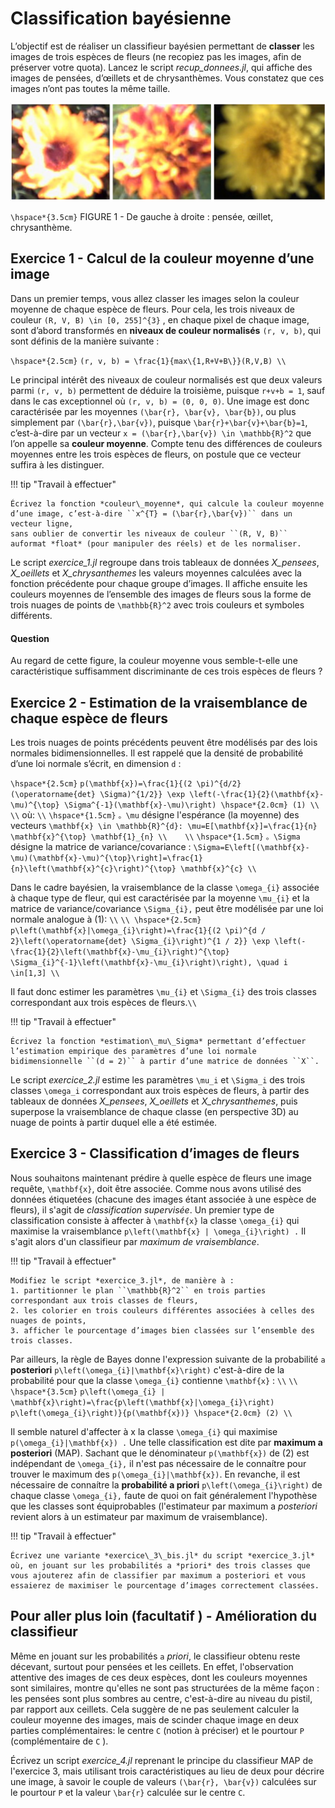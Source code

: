 # Classification bayésienne

L’objectif est de réaliser un classifieur bayésien permettant de **classer** les images de trois espèces de
fleurs (ne recopiez pas les images, afin de préserver votre quota). Lancez le script *recup_donnees.jl*,
qui affiche des images de pensées, d’œillets et de chrysanthèmes. Vous constatez que ces images n’ont
pas toutes la même taille.

![](assets/fleurs.png)

``\hspace*{3.5cm}`` FIGURE 1 - De gauche à droite : pensée, œillet, chrysanthème.


## Exercice 1 - Calcul de la couleur moyenne d’une image

Dans un premier temps, vous allez classer les images selon la couleur moyenne de chaque espèce de
fleurs.
Pour cela, les trois niveaux de couleur ``(R, V, B) \in [0, 255]^{3}`` , en chaque pixel de chaque image, sont
d’abord transformés en **niveaux de couleur normalisés** ``(r, v, b)``, qui sont définis de la manière
suivante :

``\hspace*{2.5cm}`` ``(r, v, b) = \frac{1}{max\{1,R+V+B\}}(R,V,B) \\``

Le principal intérêt des niveaux de couleur normalisés est que deux valeurs parmi ``(r, v, b)`` permettent de
déduire la troisième, puisque ``r+v+b = 1``, sauf dans le cas exceptionnel où ``(r, v, b) = (0, 0, 0)``. Une image
est donc caractérisée par les moyennes ``(\bar{r}, \bar{v}, \bar{b})``, ou plus simplement par ``(\bar{r},\bar{v})``, 
puisque ``\bar{r}+\bar{v}+\bar{b}=1``, c’est-à-dire par un vecteur ``x = (\bar{r},\bar{v}) \in \mathbb{R}^2`` que l’on 
appelle sa **couleur moyenne**. Compte tenu des différences de couleurs moyennes entre les trois espèces de fleurs, 
on postule que ce vecteur suffira à les distinguer.

!!! tip "Travail à effectuer"

    Écrivez la fonction *couleur\_moyenne*, qui calcule la couleur moyenne d’une image, c’est-à-dire ``x^{T} = (\bar{r},\bar{v})`` dans un vecteur ligne, 
    sans oublier de convertir les niveaux de couleur ``(R, V, B)`` auformat *float* (pour manipuler des réels) et de les normaliser.

Le script *exercice_1.jl* regroupe dans trois tableaux de données *X_pensees*, *X_oeillets* et *X_chrysanthemes* les valeurs moyennes calculées 
avec la fonction précédente pour chaque groupe d’images. Il affiche ensuite les couleurs moyennes de l’ensemble des images de fleurs sous la forme
de trois nuages de points de ``\mathbb{R}^2`` avec trois couleurs et symboles différents.

#### Question 
Au regard de cette figure, la couleur moyenne vous semble-t-elle une caractéristique suffisamment discriminante de ces trois espèces de fleurs ?

## Exercice 2 - Estimation de la vraisemblance de chaque espèce de fleurs

Les trois nuages de points précédents peuvent être modélisés par des lois normales bidimensionnelles.
Il est rappelé que la densité de probabilité d’une loi normale s’écrit, en dimension ``d`` :

``\hspace*{2.5cm}`` ``p(\mathbf{x})=\frac{1}{(2 \pi)^{d/2}(\operatorname{det} \Sigma)^{1/2}} \exp \left(-\frac{1}{2}(\mathbf{x}-\mu)^{\top} \Sigma^{-1}(\mathbf{x}-\mu)\right) \hspace*{2.0cm} (1) \\    \\``
où: ``\\``
``\hspace*{1.5cm}``  ``。\mu`` désigne l'espérance (la moyenne) des vecteurs ``\mathbf{x} \in \mathbb{R}^{d}: \mu=E[\mathbf{x}]=\frac{1}{n} \mathbf{x}^{\top} \mathbf{1}_{n} \\    \\``
``\hspace*{1.5cm}``  ``。\Sigma`` désigne la matrice de variance/covariance : ``\Sigma=E\left[(\mathbf{x}-\mu)(\mathbf{x}-\mu)^{\top}\right]=\frac{1}{n}\left(\mathbf{x}^{c}\right)^{\top} \mathbf{x}^{c} \\``

Dans le cadre bayésien, la vraisemblance de la classe ``\omega_{i}`` associée à chaque type de fleur, qui est caractérisée par la moyenne ``\mu_{i}`` et la matrice de variance/covariance ``\Sigma_{i},`` peut être modélisée par une loi normale analogue à (1): ``\\``
``\\ \hspace*{2.5cm}`` ``p\left(\mathbf{x}|\omega_{i}\right)=\frac{1}{(2 \pi)^{d / 2}\left(\operatorname{det} \Sigma_{i}\right)^{1 / 2}} \exp \left(-\frac{1}{2}\left(\mathbf{x}-\mu_{i}\right)^{\top} \Sigma_{i}^{-1}\left(\mathbf{x}-\mu_{i}\right)\right), \quad i \in[1,3] \\``

Il faut donc estimer les paramètres ``\mu_{i}`` et ``\Sigma_{i}`` des trois classes correspondant aux trois espèces de fleurs.``\\``


!!! tip "Travail à effectuer"

    Écrivez la fonction *estimation\_mu\_Sigma* permettant d’effectuer l’estimation empirique des paramètres d’une loi normale bidimensionnelle ``(d = 2)`` à partir d’une matrice de données ``X``.

Le script *exercice_2.jl* estime les paramètres ``\mu_i`` et ``\Sigma_i`` des trois classes ``\omega_i`` correspondant aux trois espèces de fleurs, à partir des tableaux de données *X_pensees*, *X_oeillets* et *X_chrysanthemes*, puis superpose la vraisemblance de chaque classe (en perspective 3D) au nuage de points à partir duquel elle a été estimée.

## Exercice 3 - Classification d’images de fleurs

Nous souhaitons maintenant prédire à quelle espèce de fleurs une image requête, ``\mathbf{x}``, doit être associée. Comme nous avons utilisé des données étiquetées (chacune des images étant associée à une espèce de fleurs), il s'agit de *classification supervisée*. Un premier type de classification consiste à affecter à ``\mathbf{x}`` la classe ``\omega_{i}`` qui maximise la vraisemblance ``p\left(\mathbf{x} | \omega_{i}\right) .`` Il s'agit alors d'un classifieur par *maximum de vraisemblance*.


!!! tip "Travail à effectuer"

    Modifiez le script *exercice_3.jl*, de manière à :
    1. partitionner le plan ``\mathbb{R}^2`` en trois parties correspondant aux trois classes de fleurs,
    2. les colorier en trois couleurs différentes associées à celles des nuages de points,
    3. afficher le pourcentage d’images bien classées sur l’ensemble des trois classes.

Par ailleurs, la règle de Bayes donne l'expression suivante de la probabilité ``a`` **posteriori** ``p\left(\omega_{i}|\mathbf{x}\right)`` c'est-à-dire de la probabilité pour que la classe ``\omega_{i}`` contienne ``\mathbf{x}`` : ``\\``
``\\ \hspace*{3.5cm}`` ``p\left(\omega_{i} | \mathbf{x}\right)=\frac{p\left(\mathbf{x}|\omega_{i}\right) p\left(\omega_{i}\right)}{p(\mathbf{x})} \hspace*{2.0cm} (2) \\``

Il semble naturel d'affecter à x la classe ``\omega_{i}`` qui maximise ``p(\omega_{i}|\mathbf{x}) .`` Une telle classification est dite par **maximum a posteriori** (MAP). Sachant que le dénominateur ``p(\mathbf{x})`` de (2) est indépendant de ``\omega_{i},`` il n'est pas nécessaire de le connaítre pour trouver le maximum des ``p(\omega_{i}|\mathbf{x})``. En revanche, il est nécessaire de connaítre la **probabilité a priori** ``p\left(\omega_{i}\right)`` de chaque classe ``\omega_{i},`` faute de quoi on fait généralement l'hypothèse que les classes sont équiprobables (l'estimateur par maximum a *posteriori* revient alors à un estimateur par maximum de vraisemblance).

!!! tip "Travail à effectuer"

    Écrivez une variante *exercice\_3\_bis.jl* du script *exercice_3.jl* où, en jouant sur les probabilités a *priori* des trois classes que vous ajouterez afin de classifier par maximum a posteriori et vous essaierez de maximiser le pourcentage d’images correctement classées.

## Pour aller plus loin (facultatif ) - Amélioration du classifieur

Même en jouant sur les probabilités ``a`` *priori*, le classifieur obtenu reste décevant, surtout pour pensées et les ceillets. En effet, l'observation attentive des images de ces deux espèces, dont les couleurs moyennes sont similaires, montre qu'elles ne sont pas structurées de la même façon : les pensées sont plus sombres au centre, c'est-à-dire au niveau du pistil, par rapport aux ceillets. Cela suggère de ne pas seulement calculer la couleur moyenne des images, mais de scinder chaque image en deux parties complémentaires:
le centre ``C`` (notion à préciser) et le pourtour ``P`` (complémentaire de ``C`` ).

Écrivez un script *exercice_4.jl* reprenant le principe du classifieur MAP de l'exercice 3, mais utilisant trois caractéristiques au lieu de deux pour décrire une image, à savoir le couple de valeurs ``(\bar{r}, \bar{v})`` calculées sur le pourtour ``P`` et la valeur ``\bar{r}`` calculée sur le centre ``C``.